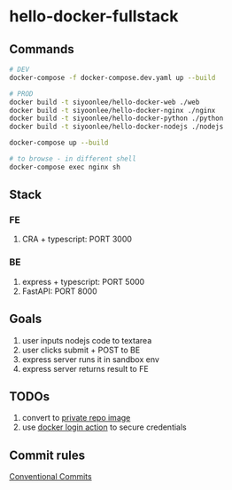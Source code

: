 # hello-docker-fullstack

## Commands

```sh
# DEV
docker-compose -f docker-compose.dev.yaml up --build

# PROD
docker build -t siyoonlee/hello-docker-web ./web
docker build -t siyoonlee/hello-docker-nginx ./nginx
docker build -t siyoonlee/hello-docker-python ./python
docker build -t siyoonlee/hello-docker-nodejs ./nodejs

docker-compose up --build

# to browse - in different shell
docker-compose exec nginx sh
```

## Stack

### FE

1. CRA + typescript: PORT 3000

### BE

1. express + typescript: PORT 5000
2. FastAPI: PORT 8000

## Goals

1. user inputs nodejs code to textarea
2. user clicks submit + POST to BE
3. express server runs it in sandbox env
4. express server returns result to FE

## TODOs

1. convert to [private repo image](https://docs.aws.amazon.com/elasticbeanstalk/latest/dg/single-container-docker-configuration.html#single-container-docker-configuration-dc)
2. use [docker login action](https://github.com/docker/login-action/tree/v3/) to secure credentials

## Commit rules

[Conventional Commits](https://www.conventionalcommits.org/en/v1.0.0/)
